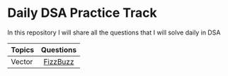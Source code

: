 # Daily DSA Practice Track
In this repository I will share all the questions that I will solve daily in DSA


| **Topics** | **Questions** | 
|------------|:-------------:|
| Vector     |  [FizzBuzz](https://leetcode.com/explore/featured/card/top-interview-questions-easy/102/math/743/) |
